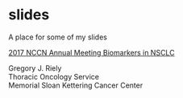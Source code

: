 # slides

A place for some of my slides

<a href="https://github.com/rielyg/slides/blob/master/RIELY%20NCCN%20AC%202017%20BIOMARKERS.pptx">2017 NCCN Annual Meeting Biomarkers in NSCLC</a>

<p>Gregory J. Riely<br>
Thoracic Oncology Service<br>
Memorial Sloan Kettering Cancer Center</p>

